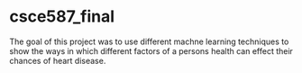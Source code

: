 # csce587_final

The goal of this project was to use different machne learning techniques to show the ways in which different factors of a persons health can effect their chances of 
heart disease.
